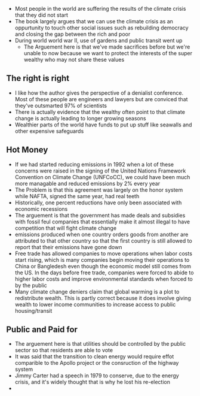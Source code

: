 * Most people in the world are suffering the results of the climate crisis that they did not start
* The book largely argues that we can use the climate crisis as an oppurtunity to touch other social issues such as rebuilding democracy and closing the gap between the rich and poor
* During world world war II, use of gardens and public transit went up
  * The Arguement here is that we've made sacrifices before but we're unable to now because we want to protect the interests of the super wealthy who may not share these values

## The right is right

* I like how the author gives the perspective of a denialist conference. Most of these people are engineers and lawyers but are conviced that they've outsmarted 97% of scientists
* There is actually evidence that the wealthy often point to that climate change is actually leading to longer growing seasons
* Wealthier parts of the world have funds to put up stuff like seawalls and other expensive safeguards

## Hot Money

* If we had started reducing emissions in 1992 when a lot of these concerns were raised in the signing of the United Nations Framework Convention on Climate Change (UNFCoCC), we could have been much more managable and reduced emissions by 2% every year
 * The Problem is that this agreement was largely on the honor system while NAFTA, signed the same year, had real teeth  
 * Historically, one percent reductions have only been associated with economic recessions
* The arguement is that the government has made deals and subsidies with fossil feul companies that essentially make it almost illegal to have competition that will fight climate change
* emissions produced when one country orders goods from another are attributed to that other country so that the first country is still allowed to report that their emissions have gone down
* Free trade has allowed companies to move operations when labor costs start rising, which is many companies begin moving their operations to China or Bangledesh even though the economic model still comes from the US. In the days before free trade, companies were forced to abide to higher labor costs and improve environmental standards when forced to by the public
* Many climate change deniers claim that global warming is a plot to redistribute wealth. This is partly correct because it does involve giving wealth to lower income communities to increase access to public housing/transit

## Public and Paid for

* The arguement here is that utilities should be controlled by the public sector so that residents are able to vote
* It was said that the transition to clean energy would require effot comparible to the Apollo project or the consruction of the highway system
* Jimmy Carter had a speech in 1979 to conserve, due to the energy crisis, and it's widely thought that is why he lost his re-election
* 
